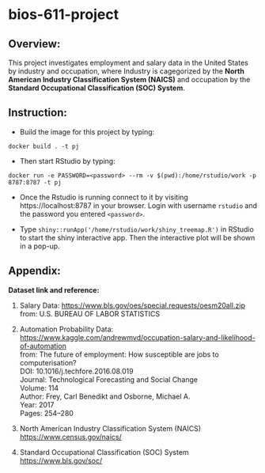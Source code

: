 # bios-611-project

## Overview:
This project investigates employment and salary data in the United States by industry and occupation, where
Industry is cagegorized by the **North American Industry Classification System (NAICS)**
and occupation by the **Standard Occupational Classification (SOC) System**.

## Instruction:
 - Build the image for this project by typing: 
```
docker build . -t pj
```
 - Then start RStudio by typing:
```
docker run -e PASSWORD=<password> --rm -v $(pwd):/home/rstudio/work -p 8787:8787 -t pj
```
 - Once the Rstudio is running connect to it by visiting
https://localhost:8787 in your browser. Login with username `rstudio` and the password you entered `<password>`.

 - Type `shiny::runApp('/home/rstudio/work/shiny_treemap.R')` in RStudio to start the shiny interactive app. Then the interactive plot will be shown in a pop-up.

## Appendix:
**Dataset link and reference:**

1. Salary Data:
https://www.bls.gov/oes/special.requests/oesm20all.zip  
from: U.S. BUREAU OF LABOR STATISTICS

2. Automation Probability Data:
https://www.kaggle.com/andrewmvd/occupation-salary-and-likelihood-of-automation  
from: The future of employment: How susceptible are jobs to computerisation?  
DOI: 10.1016/j.techfore.2016.08.019  
Journal: Technological Forecasting and Social Change  
Volume: 114  
Author: Frey, Carl Benedikt and Osborne, Michael A.  
Year: 2017  
Pages: 254–280  

3. North American Industry Classification System (NAICS)  
https://www.census.gov/naics/

4. Standard Occupational Classification (SOC) System  
https://www.bls.gov/soc/
